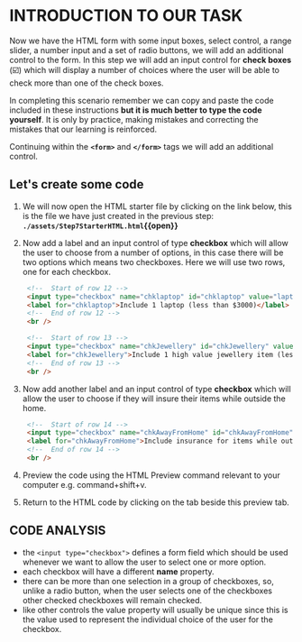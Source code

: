 # INTRODUCTION TO OUR TASK

Now we have the HTML form with some input boxes, select control, a range slider, a number input and a set of radio buttons, we will add an additional control to the form. In this step we will add an input control for **check boxes** (:ballot_box_with_check:) which will display a number of choices where the user will be able to check more than one of the check boxes.

In completing this scenario remember we can copy and paste the code included in these instructions **but it is much better to type the code yourself**. It is only by practice, making mistakes and correcting the mistakes that our learning is reinforced.

Continuing within the **`<form>`** and **`</form>`** tags we will add an additional control.

## Let's create some code

1. We will now open the HTML starter file by clicking on the link below, this is the file we have just created in the previous step:
   **`./assets/Step7StarterHTML.html`{{open}}**
     &nbsp;

2. Now add a label and an input control of type **checkbox** which will allow the user to choose from a number of options, in this case there will be two options which means two checkboxes. Here we will use two rows, one for each checkbox.
   &nbsp;

   ```HTML
    <!--  Start of row 12 -->
    <input type="checkbox" name="chklaptop" id="chklaptop" value="laptop" />
    <label for="chklaptop">Include 1 laptop (less than $3000)</label>
    <!--  End of row 12 -->
    <br />

    <!--  Start of row 13 -->
    <input type="checkbox" name="chkJewellery" id="chkJewellery" value="jewellery" />
    <label for="chkJewellery">Include 1 high value jewellery item (less than $6000)</label>
    <!--  End of row 13 -->
    <br />
   ```

3. Now add another label and an input control of type **checkbox** which will allow the user to choose if they will insure their items while outside the home.
   &nbsp;

   ```HTML
    <!--  Start of row 14 -->
    <input type="checkbox" name="chkAwayFromHome" id="chkAwayFromHome" value="awayfromhome" />
    <label for="chkAwayFromHome">Include insurance for items while out of property</label>
    <!--  End of row 14 -->
    <br />
   ```

4. Preview the code using the HTML Preview command relevant to your computer e.g. command+shift+v.

5. Return to the HTML code by clicking on the tab beside this preview tab.

## CODE ANALYSIS

- the ``<input type="checkbox">`` defines a form field which should be used whenever we want to allow the user to select one or more option.
- each checkbox will have a different **name** property.
- there can be more than one selection in a group of checkboxes, so, unlike a radio button, when the user selects one of the checkboxes other checked checkboxes will remain checked.
- like other controls the value property will usually be unique since this is the value used to represent the individual choice of the user for the checkbox.
  
